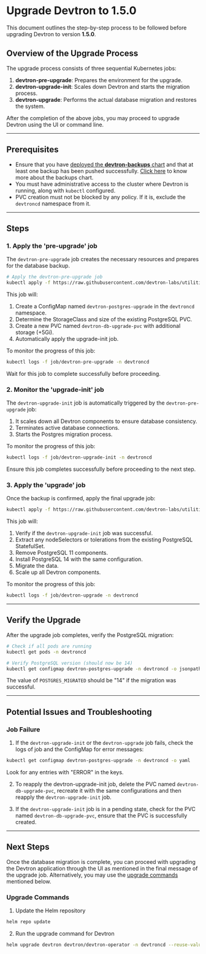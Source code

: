 # Upgrade Devtron to 1.5.0

This document outlines the step-by-step process to be followed before upgrading Devtron to version **1.5.0**.

## Overview of the Upgrade Process

The upgrade process consists of three sequential Kubernetes jobs:

1. **devtron-pre-upgrade**: Prepares the environment for the upgrade.
2. **devtron-upgrade-init**: Scales down Devtron and starts the migration process.
3. **devtron-upgrade**: Performs the actual database migration and restores the system.

After the completion of the above jobs, you may proceed to upgrade Devtron using the UI or command line.

---

## Prerequisites

* Ensure that you have [deployed the **devtron-backups** chart](../install/devtron-backup.md) and that at least one backup has been pushed successfully. [Click here](https://github.com/devtron-labs/charts/blob/main/charts/devtron-backups/README.md) to know more about the backups chart.
* You must have administrative access to the cluster where Devtron is running, along with `kubectl` configured.
* PVC creation must not be blocked by any policy. If it is, exclude the `devtroncd` namespace from it.

---

## Steps

### 1. Apply the 'pre-upgrade' job

The `devtron-pre-upgrade` job creates the necessary resources and prepares for the database backup.

```bash
# Apply the devtron-pre-upgrade job
kubectl apply -f https://raw.githubusercontent.com/devtron-labs/utilities/refs/heads/raw-links/scripts/postgres-upgrade/devtron-pre-upgrade.yaml
```

This job will:
1. Create a ConfigMap named `devtron-postgres-upgrade` in the `devtroncd` namespace.
2. Determine the StorageClass and size of the existing PostgreSQL PVC.
3. Create a new PVC named `devtron-db-upgrade-pvc` with additional storage (+5Gi).
4. Automatically apply the upgrade-init job.

To monitor the progress of this job:

```bash
kubectl logs -f job/devtron-pre-upgrade -n devtroncd
```

Wait for this job to complete successfully before proceeding.


### 2. Monitor the 'upgrade-init' job

The `devtron-upgrade-init` job is automatically triggered by the `devtron-pre-upgrade` job:
1. It scales down all Devtron components to ensure database consistency.
2. Terminates active database connections.
3. Starts the Postgres migration process.

To monitor the progress of this job:

```bash
kubectl logs -f job/devtron-upgrade-init -n devtroncd
```

Ensure this job completes successfully before proceeding to the next step.


### 3. Apply the 'upgrade' job

Once the backup is confirmed, apply the final upgrade job:

```bash
kubectl apply -f https://raw.githubusercontent.com/devtron-labs/utilities/refs/heads/raw-links/scripts/postgres-upgrade/devtron-upgrade.yaml
```

This job will:
1. Verify if the `devtron-upgrade-init` job was successful.
2. Extract any nodeSelectors or tolerations from the existing PostgreSQL StatefulSet.
3. Remove PostgreSQL 11 components.
4. Install PostgreSQL 14 with the same configuration.
5. Migrate the data.
6. Scale up all Devtron components.

To monitor the progress of this job:

```bash
kubectl logs -f job/devtron-upgrade -n devtroncd
```

---

## Verify the Upgrade

After the upgrade job completes, verify the PostgreSQL migration:

```bash
# Check if all pods are running
kubectl get pods -n devtroncd

# Verify PostgreSQL version (should now be 14)
kubectl get configmap devtron-postgres-upgrade -n devtroncd -o jsonpath="{.data.POSTGRES_MIGRATED}"
```

The value of `POSTGRES_MIGRATED` should be "14" if the migration was successful.

---

## Potential Issues and Troubleshooting

### Job Failure

1. If the `devtron-upgrade-init` or the `devtron-upgrade` job fails, check the logs of job and the ConfigMap for error messages:

```bash
kubectl get configmap devtron-postgres-upgrade -n devtroncd -o yaml
```

Look for any entries with "ERROR" in the keys.

2. To reapply the devtron-upgrade-init job, delete the PVC named `devtron-db-upgrade-pvc`, recreate it with the same configurations and then reapply the `devtron-upgrade-init` job.

3. If the `devtron-upgrade-init` job is in a pending state, check for the PVC named `devtron-db-upgrade-pvc`, ensure that the PVC is successfully created.

---

## Next Steps

Once the database migration is complete, you can proceed with upgrading the Devtron application through the UI as mentioned in the final message of the upgrade job. Alternatively, you may use the [upgrade commands](#upgrade-commands) mentioned below.

### Upgrade Commands

1. Update the Helm repository

```bash
helm repo update
```

2. Run the upgrade command for Devtron

```bash
helm upgrade devtron devtron/devtron-operator -n devtroncd --reuse-values -f https://raw.githubusercontent.com/devtron-labs/devtron/main/charts/devtron/devtron-bom.yaml
```
